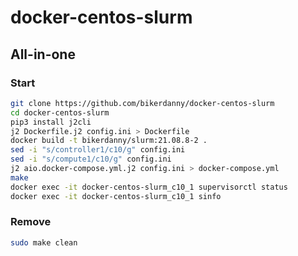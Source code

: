 # docker-centos-slurm

## All-in-one

### Start

```bash
git clone https://github.com/bikerdanny/docker-centos-slurm
cd docker-centos-slurm
pip3 install j2cli
j2 Dockerfile.j2 config.ini > Dockerfile
docker build -t bikerdanny/slurm:21.08.8-2 .
sed -i "s/controller1/c10/g" config.ini
sed -i "s/compute1/c10/g" config.ini
j2 aio.docker-compose.yml.j2 config.ini > docker-compose.yml
make
docker exec -it docker-centos-slurm_c10_1 supervisorctl status
docker exec -it docker-centos-slurm_c10_1 sinfo
```

### Remove

```bash
sudo make clean
```
